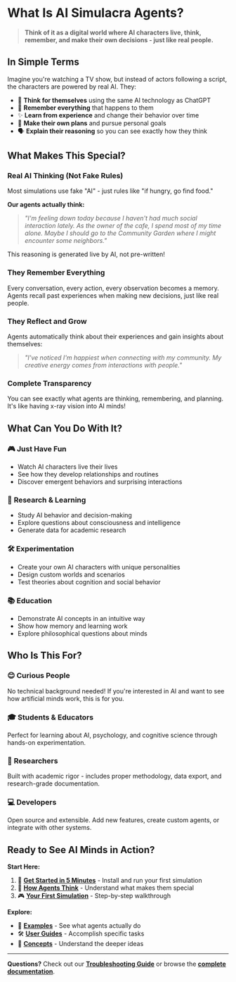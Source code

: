 # What Is AI Simulacra Agents?

> **Think of it as a digital world where AI characters live, think, remember, and make their own decisions - just like real people.**

## In Simple Terms

Imagine you're watching a TV show, but instead of actors following a script, the characters are powered by real AI. They:

- 🧠 **Think for themselves** using the same AI technology as ChatGPT
- 💭 **Remember everything** that happens to them
- ✨ **Learn from experience** and change their behavior over time  
- 🎯 **Make their own plans** and pursue personal goals
- 🗣️ **Explain their reasoning** so you can see exactly how they think

## What Makes This Special?

### Real AI Thinking (Not Fake Rules)
Most simulations use fake "AI" - just rules like "if hungry, go find food." 

**Our agents actually think:**
> *"I'm feeling down today because I haven't had much social interaction lately. As the owner of the cafe, I spend most of my time alone. Maybe I should go to the Community Garden where I might encounter some neighbors."*

This reasoning is generated live by AI, not pre-written!

### They Remember Everything
Every conversation, every action, every observation becomes a memory. Agents recall past experiences when making new decisions, just like real people.

### They Reflect and Grow
Agents automatically think about their experiences and gain insights about themselves:
> *"I've noticed I'm happiest when connecting with my community. My creative energy comes from interactions with people."*

### Complete Transparency
You can see exactly what agents are thinking, remembering, and planning. It's like having x-ray vision into AI minds!

## What Can You Do With It?

### 🎮 **Just Have Fun**
- Watch AI characters live their lives
- See how they develop relationships and routines
- Discover emergent behaviors and surprising interactions

### 🔬 **Research & Learning**
- Study AI behavior and decision-making
- Explore questions about consciousness and intelligence
- Generate data for academic research

### 🛠️ **Experimentation** 
- Create your own AI characters with unique personalities
- Design custom worlds and scenarios
- Test theories about cognition and social behavior

### 📚 **Education**
- Demonstrate AI concepts in an intuitive way
- Show how memory and learning work
- Explore philosophical questions about minds

## Who Is This For?

### 😊 **Curious People**
No technical background needed! If you're interested in AI and want to see how artificial minds work, this is for you.

### 🎓 **Students & Educators**
Perfect for learning about AI, psychology, and cognitive science through hands-on experimentation.

### 🔬 **Researchers**
Built with academic rigor - includes proper methodology, data export, and research-grade documentation.

### 💻 **Developers**
Open source and extensible. Add new features, create custom agents, or integrate with other systems.

## Ready to See AI Minds in Action?

**Start Here:**
1. 🚀 **[Get Started in 5 Minutes](getting-started.md)** - Install and run your first simulation
2. 🧠 **[How Agents Think](concepts/how-agents-think.md)** - Understand what makes them special
3. 🎮 **[Your First Simulation](guides/your-first-simulation.md)** - Step-by-step walkthrough

**Explore:**
- 📖 **[Examples](examples/)** - See what agents actually do
- 🛠️ **[User Guides](guides/)** - Accomplish specific tasks  
- 🧠 **[Concepts](concepts/)** - Understand the deeper ideas

---

**Questions?** Check out our **[Troubleshooting Guide](guides/troubleshooting.md)** or browse the **[complete documentation](README.md)**.

